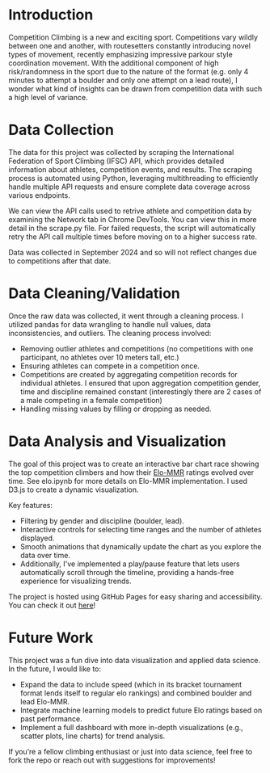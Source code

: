 # Introduction

Competition Climbing is a new and exciting sport. Competitions vary wildly between one and another, with routesetters constantly introducing novel types of movement, recently emphasizing impressive parkour style coordination movement. With the additional component of high risk/randomness in the sport due to the nature of the format (e.g. only 4 minutes to attempt a boulder and only one attempt on a lead route), I wonder what kind of insights can be drawn from competition data with such a high level of variance.
# Data Collection

The data for this project was collected by scraping the International Federation of Sport Climbing (IFSC) API, which provides detailed information about athletes, competition events, and results. The scraping process is automated using Python, leveraging multithreading to efficiently handle multiple API requests and ensure complete data coverage across various endpoints. 

We can view the API calls used to retrive athlete and competition data by examining the Network tab in Chrome DevTools. You can view this in more detail in the scrape.py file. For failed requests, the script will automatically retry the API call multiple times before moving on to a higher success rate.

Data was collected in September 2024 and so will not reflect changes due to competitions after that date.

# Data Cleaning/Validation

Once the raw data was collected, it went through a cleaning process. I utilized pandas for data wrangling to handle null values, data inconsistencies, and outliers. The cleaning process involved:

- Removing outlier athletes and competitions (no competitions with one participant, no athletes over 10 meters tall, etc.)
- Ensuring athletes can compete in a competition once.
- Competitions are created by aggregating competition records for individual athletes. I ensured that upon aggregation competition gender, time and discipline remained constant (interestingly there are 2 cases of a male competing in a female competition)
- Handling missing values by filling or dropping as needed.

# Data Analysis and Visualization

The goal of this project was to create an interactive bar chart race showing the top competition climbers and how their [Elo-MMR](https://github.com/EbTech/Elo-MMR/blob/master/paper/EloMMR.pdf) ratings evolved over time. See elo.ipynb for more details on Elo-MMR implementation. I used D3.js to create a dynamic visualization.

Key features:

- Filtering by gender and discipline (boulder, lead).
- Interactive controls for selecting time ranges and the number of athletes displayed.
- Smooth animations that dynamically update the chart as you explore the data over time.
- Additionally, I've implemented a play/pause feature that lets users automatically scroll through the timeline, providing a hands-free experience for visualizing trends.

The project is hosted using GitHub Pages for easy sharing and accessibility. You can check it out [here](https://chickennungets.github.io/IFSC-data-analysis/)!

# Future Work

This project was a fun dive into data visualization and applied data science. In the future, I would like to:

- Expand the data to include speed (which in its bracket tournament format lends itself to regular elo rankings) and combined boulder and lead Elo-MMR.
- Integrate machine learning models to predict future Elo ratings based on past performance.
- Implement a full dashboard with more in-depth visualizations (e.g., scatter plots, line charts) for trend analysis.

If you’re a fellow climbing enthusiast or just into data science, feel free to fork the repo or reach out with suggestions for improvements!


